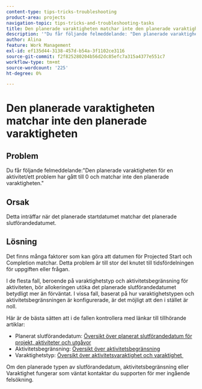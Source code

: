 ```yaml
---
content-type: tips-tricks-troubleshooting
product-area: projects
navigation-topic: tips-tricks-and-troubleshooting-tasks
title: Den planerade varaktigheten matchar inte den planerade varaktigheten
description: '"Du får följande felmeddelande: "Den planerade varaktigheten för en aktivitet/ett problem har gått till 0 och matchar inte den planerade varaktigheten."'
author: Alina
feature: Work Management
exl-id: ef135d44-3138-457d-b54a-3f1102ce3116
source-git-commit: f2f825280204b56d2dc85efc7a315a4377e551c7
workflow-type: tm+mt
source-wordcount: '225'
ht-degree: 0%

---
```


# Den planerade varaktigheten matchar inte den planerade varaktigheten

## Problem

Du får följande felmeddelande:&quot;Den planerade varaktigheten för en aktivitet/ett problem har gått till 0 och matchar inte den planerade varaktigheten.&quot;

## Orsak

Detta inträffar när det planerade startdatumet matchar det planerade slutförandedatumet.

## Lösning

Det finns många faktorer som kan göra att datumen för Projected Start och Completion matchar. Detta problem är till stor del knutet till tidsfördelningen för uppgiften eller frågan.

I de flesta fall, beroende på varaktighetstyp och aktivitetsbegränsning för aktiviteten, bör allokeringen utöka det planerade slutförandedatumet betydligt mer än förväntat. I vissa fall, baserat på hur varaktighetstypen och aktivitetsbegränsningen är konfigurerade, är det möjligt att den i stället är noll.

Här är de bästa sätten att i de fallen kontrollera med länkar till tillhörande artiklar:

* Planerat slutförandedatum: [Översikt över planerat slutförandedatum för projekt, aktiviteter och utgåvor](../../../manage-work/projects/planning-a-project/project-projected-completion-date.md)
* Aktivitetsbegränsning: [Översikt över aktivitetsbegränsning](../../../manage-work/tasks/task-constraints/task-constraint-overview.md)
* Varaktighetstyp: [Översikt över aktivitetsvaraktighet och varaktighet &#x200B;](../../../manage-work/tasks/taskdurtn/task-duration-and-duration-type.md)

Om den planerade typen av slutförandedatum, aktivitetsbegränsning eller Varaktighet fungerar som väntat kontaktar du supporten för mer ingående felsökning.
